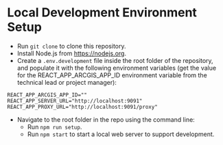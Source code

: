# Local Development Environment Setup

- Run `git clone` to clone this repository.
- Install Node.js from https://nodejs.org.
- Create a `.env.development` file inside the root folder of the repository, and populate it with the following environment variables (get the value for the REACT_APP_ARCGIS_APP_ID environment variable from the technical lead or project manager):

```
REACT_APP_ARCGIS_APP_ID=""
REACT_APP_SERVER_URL="http://localhost:9091"
REACT_APP_PROXY_URL="http://localhost:9091/proxy"
```

- Navigate to the root folder in the repo using the command line:
  - Run `npm run setup`.
  - Run `npm start` to start a local web server to support development.
